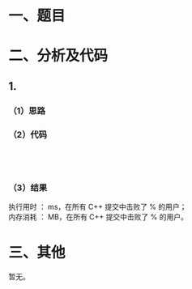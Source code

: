 # 一、题目

# 二、分析及代码    
## 1. 
### （1）思路
  
### （2）代码
```cpp





```
### （3）结果
执行用时 ： ms，在所有 C++ 提交中击败了 % 的用户；    
内存消耗 ： MB，在所有 C++ 提交中击败了 % 的用户。      
# 三、其他
暂无。  

